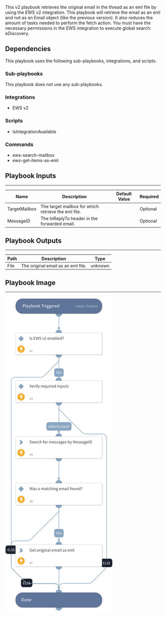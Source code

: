 This v2 playbook retrieves the original email in the thread as an eml file by using the EWS v2 integration.
This playbook will retrieve the email as an eml and not as an Email object (like the previous version). It also reduces the amount of tasks needed to perform the fetch action.
You must have the necessary permissions in the EWS integration to execute global search: eDiscovery.

## Dependencies
This playbook uses the following sub-playbooks, integrations, and scripts.

### Sub-playbooks
This playbook does not use any sub-playbooks.

### Integrations
* EWS v2

### Scripts
* IsIntegrationAvailable

### Commands
* ews-search-mailbox
* ews-get-items-as-eml

## Playbook Inputs
---

| **Name** | **Description** | **Default Value** | **Required** |
| --- | --- | --- | --- |
| TargetMailbox | The target mailbox for which retrieve the eml file. |  | Optional |
| MessageID | The InReplyTo header in the forwarded email. |  | Optional |

## Playbook Outputs
---

| **Path** | **Description** | **Type** |
| --- | --- | --- |
| File | The original email as an eml file. | unknown |

## Playbook Image
---
![Get Original Email - EWS v2](../doc_imgs/Get_Original_Email_-_EWS_v2.png)
